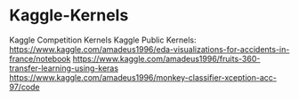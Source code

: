 # Kaggle-Kernels
Kaggle Competition Kernels
Kaggle Public Kernels:
https://www.kaggle.com/amadeus1996/eda-visualizations-for-accidents-in-france/notebook
https://www.kaggle.com/amadeus1996/fruits-360-transfer-learning-using-keras
https://www.kaggle.com/amadeus1996/monkey-classifier-xception-acc-97/code

